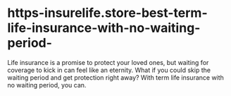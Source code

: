 # https-insurelife.store-best-term-life-insurance-with-no-waiting-period-
Life insurance is a promise to protect your loved ones, but waiting for coverage to kick in can feel like an eternity. What if you could skip the waiting period and get protection right away? With term life insurance with no waiting period, you can. 
